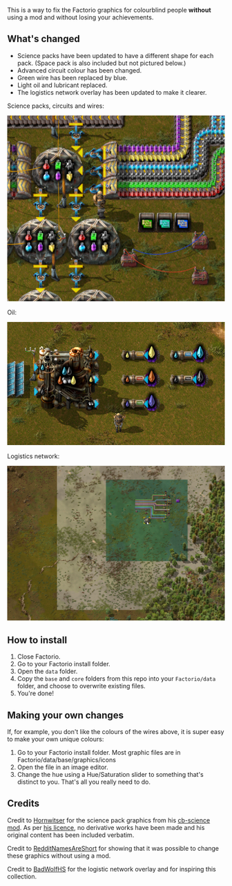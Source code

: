 This is a way to fix the Factorio graphics for colourblind people **without** using a mod and without losing your achievements.

## What's changed

- Science packs have been updated to have a different shape for each pack. 
  (Space pack is also included but not pictured below.)
- Advanced circuit colour has been changed.
- Green wire has been replaced by blue.
- Light oil and lubricant replaced.
- The logistics network overlay has been updated to make it clearer.

Science packs, circuits and wires:

![Science packs, circuits and wires](example1.png)

Oil:

![Oil](example2.png)

Logistics network:

![Logistics network](example3.png)

## How to install

1. Close Factorio.
2. Go to your Factorio install folder.
3. Open the `data` folder.
4. Copy the `base` and `core` folders from this repo into your `Factorio/data` folder, and choose to overwrite existing files.
5. You're done!

## Making your own changes

If, for example, you don't like the colours of the wires above, it is super easy to make your own unique colours:

1. Go to your Factorio install folder. Most graphic files are in Factorio/data/base/graphics/icons
2. Open the file in an image editor.
3. Change the hue using a Hue/Saturation slider to something that's distinct to you. That's all you really need to do.

## Credits

Credit to [Hornwitser](https://mods.factorio.com/user/hornwitser) for the science pack graphics from his [cb-science mod](https://mods.factorio.com/mod/cb-science).
As per [his licence](https://creativecommons.org/licenses/by-nc-nd/4.0/), no derivative works have been made
and his original content has been included verbatim.

Credit to [RedditNamesAreShort](https://www.reddit.com/r/factorio/comments/6ba2jj/im_color_blind_and_cant_see_the_orange_and_green/dhkxnv8/) for showing that it was possible to change these graphics 
without using a mod.

Credit to [BadWolfHS](https://www.reddit.com/r/factorio/comments/6ba2jj/im_color_blind_and_cant_see_the_orange_and_green/) for the logistic network overlay and for inspiring this collection.
